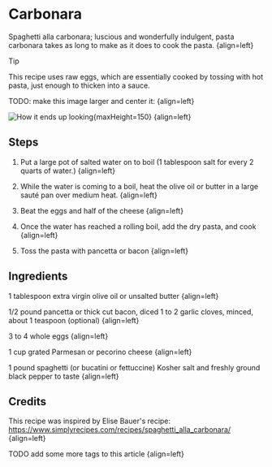 # Carbonara

Spaghetti alla carbonara; luscious and wonderfully indulgent, pasta carbonara takes as long to make as it does to cook the pasta. {align=left}

> [!tip]
> This recipe uses raw eggs, which are essentially cooked by tossing with hot pasta, just enough to thicken into a sauce.


TODO: make this image larger and center it: {align=left}

![How it ends up looking](/files/pasta/carbonara.jpg){maxHeight=150} {align=left}

## Steps

1. Put a large pot of salted water on to boil (1 tablespoon salt for every 2 quarts of water.) {align=left}
   
   

2. While the water is coming to a boil, heat the olive oil or butter in a large sauté pan over medium heat. {align=left}
   
   

3. Beat the eggs and half of the cheese {align=left}
   
   

4. Once the water has reached a rolling boil, add the dry pasta, and cook {align=left}
   
   

5. Toss the pasta with pancetta or bacon {align=left}
   
   

## Ingredients

1 tablespoon extra virgin olive oil or unsalted butter {align=left}

1/2 pound pancetta or thick cut bacon, diced 1 to 2 garlic cloves, minced, about 1 teaspoon (optional) {align=left}

3 to 4 whole eggs {align=left}

1 cup grated Parmesan or pecorino cheese {align=left}

1 pound spaghetti (or bucatini or fettuccine) Kosher salt and freshly ground black pepper to taste {align=left}

## Credits

This recipe was inspired by Elise Bauer's recipe: https://www.simplyrecipes.com/recipes/spaghetti_alla_carbonara/ {align=left}

TODO add some more tags to this article {align=left}
